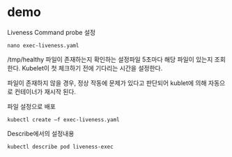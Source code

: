 # demo

Liveness Command probe 설정
~~~
nano exec-liveness.yaml
~~~


/tmp/healthy 파일이 존재하는지 확인하는 설정파일
5초마다 해당 파일이 있는지 조회한다.
Kubelet이 첫 체크하기 전에 기다리는 시간을 설정한다.


파일이 존재하지 않을 경우, 정상 작동에 문제가 있다고 판단되어
kublet에 의해 자동으로 컨테이너가 재시작 된다.

파일 설정으로 배포
~~~
kubectl create –f exec-liveness.yaml
~~~
Describe에서의 설정내용
~~~
kubectl describe pod liveness-exec
~~~
